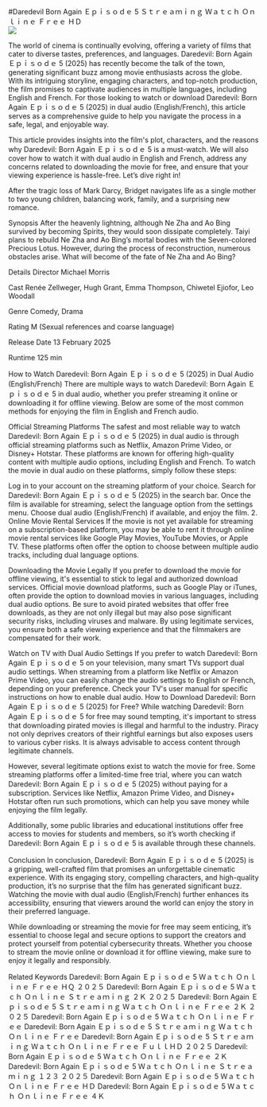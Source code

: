 #Daredevil Born Again Ｅｐｉｓｏｄｅ 5 Ｓｔｒｅａｍｉｎｇ Ｗａｔｃｈ Ｏｎｌｉｎｅ Ｆｒｅｅ ＨＤ  
[![](https://i.imgur.com/qSNzIqt.png)](https://movie.rssnews.media/ZguhVsWi.php)  
  
The world of cinema is continually evolving, offering a variety of films that cater to diverse tastes, preferences, and languages. Daredevil: Born Again Ｅｐｉｓｏｄｅ 5 (2025) has recently become the talk of the town, generating significant buzz among movie enthusiasts across the globe. With its intriguing storyline, engaging characters, and top-notch production, the film promises to captivate audiences in multiple languages, including English and French. For those looking to watch or download Daredevil: Born Again Ｅｐｉｓｏｄｅ 5 (2025) in dual audio (English/French), this article serves as a comprehensive guide to help you navigate the process in a safe, legal, and enjoyable way.

This article provides insights into the film's plot, characters, and the reasons why Daredevil: Born Again Ｅｐｉｓｏｄｅ 5 is a must-watch. We will also cover how to watch it with dual audio in English and French, address any concerns related to downloading the movie for free, and ensure that your viewing experience is hassle-free. Let’s dive right in!

After the tragic loss of Mark Darcy, Bridget navigates life as a single mother to two young children, balancing work, family, and a surprising new romance.

Synopsis
After the heavenly lightning, although Ne Zha and Ao Bing survived by becoming Spirits, they would soon dissipate completely. Taiyi plans to rebuild Ne Zha and Ao Bing’s mortal bodies with the Seven-colored Precious Lotus. However, during the process of reconstruction, numerous obstacles arise. What will become of the fate of Ne Zha and Ao Bing?

Details
Director Michael Morris

Cast Renée Zellweger, Hugh Grant, Emma Thompson, Chiwetel Ejiofor, Leo Woodall

Genre Comedy, Drama

Rating M (Sexual references and coarse language)

Release Date 13 February 2025

Runtime 125 min

How to Watch Daredevil: Born Again Ｅｐｉｓｏｄｅ 5 (2025) in Dual Audio (English/French)
There are multiple ways to watch Daredevil: Born Again Ｅｐｉｓｏｄｅ 5 in dual audio, whether you prefer streaming it online or downloading it for offline viewing. Below are some of the most common methods for enjoying the film in English and French audio.

Official Streaming Platforms The safest and most reliable way to watch Daredevil: Born Again Ｅｐｉｓｏｄｅ 5 (2025) in dual audio is through official streaming platforms such as Netflix, Amazon Prime Video, or Disney+ Hotstar. These platforms are known for offering high-quality content with multiple audio options, including English and French.
To watch the movie in dual audio on these platforms, simply follow these steps:

Log in to your account on the streaming platform of your choice. Search for Daredevil: Born Again Ｅｐｉｓｏｄｅ 5 (2025) in the search bar. Once the film is available for streaming, select the language option from the settings menu. Choose dual audio (English/French) if available, and enjoy the film. 2. Online Movie Rental Services If the movie is not yet available for streaming on a subscription-based platform, you may be able to rent it through online movie rental services like Google Play Movies, YouTube Movies, or Apple TV. These platforms often offer the option to choose between multiple audio tracks, including dual language options.

Downloading the Movie Legally If you prefer to download the movie for offline viewing, it's essential to stick to legal and authorized download services. Official movie download platforms, such as Google Play or iTunes, often provide the option to download movies in various languages, including dual audio options.
Be sure to avoid pirated websites that offer free downloads, as they are not only illegal but may also pose significant security risks, including viruses and malware. By using legitimate services, you ensure both a safe viewing experience and that the filmmakers are compensated for their work.

Watch on TV with Dual Audio Settings If you prefer to watch Daredevil: Born Again Ｅｐｉｓｏｄｅ 5 on your television, many smart TVs support dual audio settings. When streaming from a platform like Netflix or Amazon Prime Video, you can easily change the audio settings to English or French, depending on your preference. Check your TV's user manual for specific instructions on how to enable dual audio.
How to Download Daredevil: Born Again Ｅｐｉｓｏｄｅ 5 (2025) for Free?
While watching Daredevil: Born Again Ｅｐｉｓｏｄｅ 5 for free may sound tempting, it's important to stress that downloading pirated movies is illegal and harmful to the industry. Piracy not only deprives creators of their rightful earnings but also exposes users to various cyber risks. It is always advisable to access content through legitimate channels.

However, several legitimate options exist to watch the movie for free. Some streaming platforms offer a limited-time free trial, where you can watch Daredevil: Born Again Ｅｐｉｓｏｄｅ 5 (2025) without paying for a subscription. Services like Netflix, Amazon Prime Video, and Disney+ Hotstar often run such promotions, which can help you save money while enjoying the film legally.

Additionally, some public libraries and educational institutions offer free access to movies for students and members, so it’s worth checking if Daredevil: Born Again Ｅｐｉｓｏｄｅ 5 is available through these channels.

Conclusion
In conclusion, Daredevil: Born Again Ｅｐｉｓｏｄｅ 5 (2025) is a gripping, well-crafted film that promises an unforgettable cinematic experience. With its engaging story, compelling characters, and high-quality production, it’s no surprise that the film has generated significant buzz. Watching the movie with dual audio (English/French) further enhances its accessibility, ensuring that viewers around the world can enjoy the story in their preferred language.

While downloading or streaming the movie for free may seem enticing, it’s essential to choose legal and secure options to support the creators and protect yourself from potential cybersecurity threats. Whether you choose to stream the movie online or download it for offline viewing, make sure to enjoy it legally and responsibly.

Related Keywords
Daredevil: Born Again Ｅｐｉｓｏｄｅ 5 Ｗａｔｃｈ Ｏｎｌｉｎｅ Ｆｒｅｅ ＨＱ ２０２５
Daredevil: Born Again Ｅｐｉｓｏｄｅ 5 Ｗａｔｃｈ Ｏｎｌｉｎｅ Ｓｔｒｅａｍｉｎｇ ２Ｋ ２０２５
Daredevil: Born Again Ｅｐｉｓｏｄｅ 5 Ｓｔｒｅａｍｉｎｇ Ｗａｔｃｈ Ｏｎｌｉｎｅ Ｆｒｅｅ ２Ｋ ２０２５
Daredevil: Born Again Ｅｐｉｓｏｄｅ 5 Ｗａｔｃｈ Ｏｎｌｉｎｅ Ｆｒｅｅ
Daredevil: Born Again Ｅｐｉｓｏｄｅ 5 Ｓｔｒｅａｍｉｎｇ Ｗａｔｃｈ Ｏｎｌｉｎｅ Ｆｒｅｅ
Daredevil: Born Again Ｅｐｉｓｏｄｅ 5 Ｓｔｒｅａｍｉｎｇ Ｗａｔｃｈ Ｏｎｌｉｎｅ Ｆｒｅｅ ＦｕｌｌＨＤ ２０２５
Daredevil: Born Again Ｅｐｉｓｏｄｅ 5 Ｗａｔｃｈ Ｏｎｌｉｎｅ Ｆｒｅｅ ２Ｋ
Daredevil: Born Again Ｅｐｉｓｏｄｅ 5 Ｗａｔｃｈ Ｏｎｌｉｎｅ Ｓｔｒｅａｍｉｎｇ １２３ ２０２５
Daredevil: Born Again Ｅｐｉｓｏｄｅ 5 Ｗａｔｃｈ Ｏｎｌｉｎｅ Ｆｒｅｅ ＨＤ
Daredevil: Born Again Ｅｐｉｓｏｄｅ 5 Ｗａｔｃｈ Ｏｎｌｉｎｅ Ｆｒｅｅ ４Ｋ
